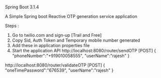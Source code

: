 Spring Boot 3.1.4

A Simple  Spring boot Reactive OTP generation service application

Steps : 
1. Go to twilio.com and sign-up [Trail and Free]
2. Copy Sid, Auth Token and Temporary mobile number generated
3. Add these in application properties file
4. Start the application 
API
http://localhost:8080/router/sendOTP  [POST]
{
"phoneNumber":"+919010058555",
"userName":"rajesh"
}

http://localhost:8080/router/validateOTP [POST]
{
"oneTimePassword":"676539",
"userName":"rajesh"
}
